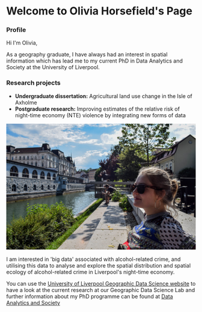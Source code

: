 # Welcome to Olivia Horsefield's Page

### **Profile**

Hi I'm Olivia,

As a geography graduate, I have always had an interest in spatial information which has lead me to my current PhD in Data Analytics and Society at the University of Liverpool. 

### Research projects 

* **Undergraduate dissertation:** Agricultural land use change in the Isle of Axholme
* **Postgraduate research:** Improving estimates of the relative risk of night-time economy (NTE) violence by integrating new forms of data 



![Olivia Picture](DSC_1354-2.jpg)



I am interested in 'big data' associated with alcohol-related crime, and utilising this data to analyse and explore the spatial distribution and spatial ecology of alcohol-related crime in Liverpool's night-time economy. 


You can use the [University of Liverpool Geographic Data Science website](https://www.liverpool.ac.uk/geographic-data-science/) to have a look at the current research at our Geographic Data Science Lab and further information about my PhD programme can be found at [Data Analytics and Society](https://www.liverpool.ac.uk/geographic-data-science/study-with-us/centre-for-doctoral-training/)



